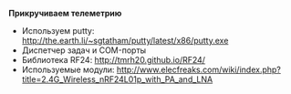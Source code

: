 **Прикручиваем телеметрию**

- Используем putty: 
  http://the.earth.li/~sgtatham/putty/latest/x86/putty.exe
- Диспетчер задач и COM-порты
- Библиотека RF24:
  http://tmrh20.github.io/RF24/
- Используемые модули:
  http://www.elecfreaks.com/wiki/index.php?title=2.4G_Wireless_nRF24L01p_with_PA_and_LNA
